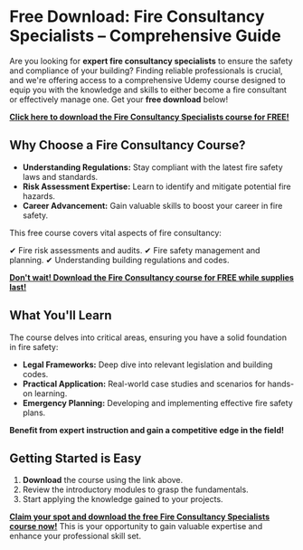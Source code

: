 # Free Download: Fire Consultancy Specialists – Comprehensive Guide

Are you looking for **expert fire consultancy specialists** to ensure the safety and compliance of your building? Finding reliable professionals is crucial, and we're offering access to a comprehensive Udemy course designed to equip you with the knowledge and skills to either become a fire consultant or effectively manage one. Get your **free download** below!

[**Click here to download the Fire Consultancy Specialists course for FREE!**](https://udemywork.com/fire-consultancy-specialists)

## Why Choose a Fire Consultancy Course?

*   **Understanding Regulations:** Stay compliant with the latest fire safety laws and standards.
*   **Risk Assessment Expertise:** Learn to identify and mitigate potential fire hazards.
*   **Career Advancement:** Gain valuable skills to boost your career in fire safety.

This free course covers vital aspects of fire consultancy:

✔ Fire risk assessments and audits.
✔ Fire safety management and planning.
✔ Understanding building regulations and codes.

[**Don't wait! Download the Fire Consultancy course for FREE while supplies last!**](https://udemywork.com/fire-consultancy-specialists)

## What You'll Learn

The course delves into critical areas, ensuring you have a solid foundation in fire safety:

*   **Legal Frameworks:** Deep dive into relevant legislation and building codes.
*   **Practical Application:** Real-world case studies and scenarios for hands-on learning.
*   **Emergency Planning:** Developing and implementing effective fire safety plans.

**Benefit from expert instruction and gain a competitive edge in the field!**

## Getting Started is Easy

1.  **Download** the course using the link above.
2.  Review the introductory modules to grasp the fundamentals.
3.  Start applying the knowledge gained to your projects.

[**Claim your spot and download the free Fire Consultancy Specialists course now!**](https://udemywork.com/fire-consultancy-specialists) This is your opportunity to gain valuable expertise and enhance your professional skill set.
